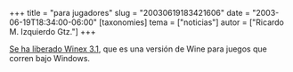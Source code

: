 +++
title = "para jugadores"
slug = "20030619183421606"
date = "2003-06-19T18:34:00-06:00"
[taxonomies]
tema = ["noticias"]
autor = ["Ricardo M. Izquierdo Gtz."]
+++

[Se ha liberado Winex
3.1](http://downloads.transgaming.com/files/winex-3.1_releasenotes.txt),
que es una versión de Wine para juegos que corren bajo Windows.
